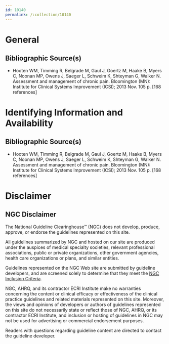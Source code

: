 ```yaml
---
id: 10140
permalink: /:collection/10140
---
```


# General

## Bibliographic Source(s)

- Hooten WM, Timming R, Belgrade M, Gaul J, Goertz M, Haake B, Myers C, Noonan MP, Owens J, Saeger L, Schweim K, Shteyman G, Walker N. Assessment and management of chronic pain. Bloomington (MN): Institute for Clinical Systems Improvement (ICSI); 2013 Nov. 105 p. [168 references]

# Identifying Information and Availability

## Bibliographic Source(s)

- Hooten WM, Timming R, Belgrade M, Gaul J, Goertz M, Haake B, Myers C, Noonan MP, Owens J, Saeger L, Schweim K, Shteyman G, Walker N. Assessment and management of chronic pain. Bloomington (MN): Institute for Clinical Systems Improvement (ICSI); 2013 Nov. 105 p. [168 references]

# Disclaimer

## NGC Disclaimer

The National Guideline Clearinghouse™ (NGC) does not develop, produce, approve, or endorse the guidelines represented on this site.

All guidelines summarized by NGC and hosted on our site are produced under the auspices of medical specialty societies, relevant professional associations, public or private organizations, other government agencies, health care organizations or plans, and similar entities.

Guidelines represented on the NGC Web site are submitted by guideline developers, and are screened solely to determine that they meet the [NGC Inclusion Criteria](/help-and-about/summaries/inclusion-criteria).

NGC, AHRQ, and its contractor ECRI Institute make no warranties concerning the content or clinical efficacy or effectiveness of the clinical practice guidelines and related materials represented on this site. Moreover, the views and opinions of developers or authors of guidelines represented on this site do not necessarily state or reflect those of NGC, AHRQ, or its contractor ECRI Institute, and inclusion or hosting of guidelines in NGC may not be used for advertising or commercial endorsement purposes.

Readers with questions regarding guideline content are directed to contact the guideline developer.

